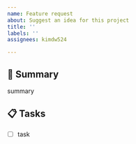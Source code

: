 ```yaml
---
name: Feature request
about: Suggest an idea for this project
title: ''
labels: ''
assignees: kimdw524

---
```


## 📌 Summary

summary

## 📋 Tasks

- [ ] task
